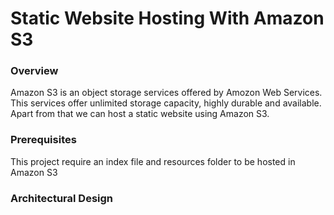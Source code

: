 # Static Website Hosting With Amazon S3

### Overview

Amazon S3 is an object storage services offered by Amozon Web Services. This services offer unlimited storage capacity, highly durable and available. Apart from that we can host a static website using Amazon S3.

### Prerequisites

This project require an index file and resources folder to be hosted in Amazon S3

### Architectural Design


